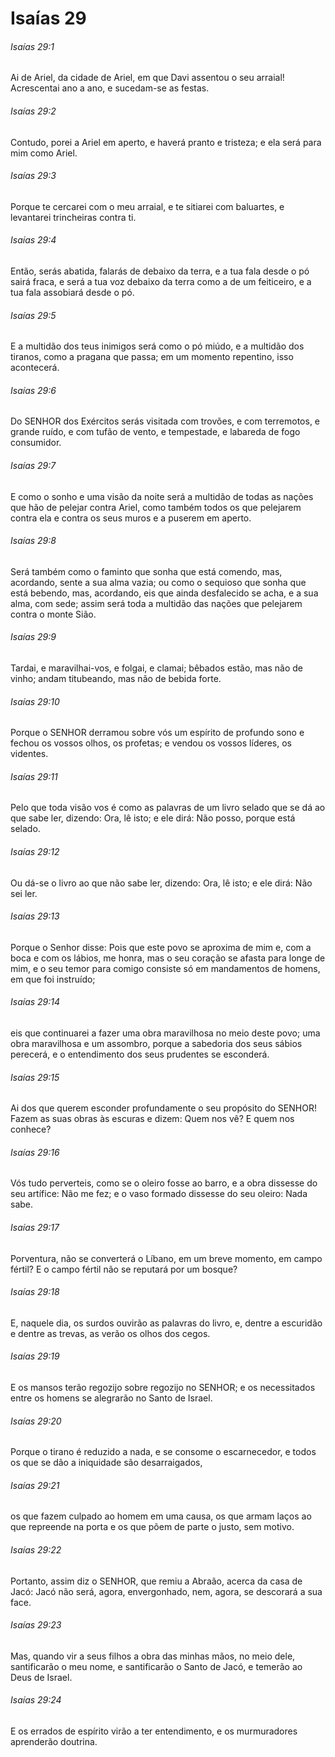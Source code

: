 # Isaías 29

###### Isaías 29:1

Ai de Ariel, da cidade de Ariel, em que Davi assentou o seu arraial! Acrescentai ano a ano, e sucedam-se as festas.

###### Isaías 29:2

Contudo, porei a Ariel em aperto, e haverá pranto e tristeza; e ela será para mim como Ariel.

###### Isaías 29:3

Porque te cercarei com o meu arraial, e te sitiarei com baluartes, e levantarei trincheiras contra ti.

###### Isaías 29:4

Então, serás abatida, falarás de debaixo da terra, e a tua fala desde o pó sairá fraca, e será a tua voz debaixo da terra como a de um feiticeiro, e a tua fala assobiará desde o pó.

###### Isaías 29:5

E a multidão dos teus inimigos será como o pó miúdo, e a multidão dos tiranos, como a pragana que passa; em um momento repentino, isso acontecerá.

###### Isaías 29:6

Do SENHOR dos Exércitos serás visitada com trovões, e com terremotos, e grande ruído, e com tufão de vento, e tempestade, e labareda de fogo consumidor.

###### Isaías 29:7

E como o sonho e uma visão da noite será a multidão de todas as nações que hão de pelejar contra Ariel, como também todos os que pelejarem contra ela e contra os seus muros e a puserem em aperto.

###### Isaías 29:8

Será também como o faminto que sonha que está comendo, mas, acordando, sente a sua alma vazia; ou como o sequioso que sonha que está bebendo, mas, acordando, eis que ainda desfalecido se acha, e a sua alma, com sede; assim será toda a multidão das nações que pelejarem contra o monte Sião.

###### Isaías 29:9

Tardai, e maravilhai-vos, e folgai, e clamai; bêbados estão, mas não de vinho; andam titubeando, mas não de bebida forte.

###### Isaías 29:10

Porque o SENHOR derramou sobre vós um espírito de profundo sono e fechou os vossos olhos, os profetas; e vendou os vossos líderes, os videntes.

###### Isaías 29:11

Pelo que toda visão vos é como as palavras de um livro selado que se dá ao que sabe ler, dizendo: Ora, lê isto; e ele dirá: Não posso, porque está selado.

###### Isaías 29:12

Ou dá-se o livro ao que não sabe ler, dizendo: Ora, lê isto; e ele dirá: Não sei ler.

###### Isaías 29:13

Porque o Senhor disse: Pois que este povo se aproxima de mim e, com a boca e com os lábios, me honra, mas o seu coração se afasta para longe de mim, e o seu temor para comigo consiste só em mandamentos de homens, em que foi instruído;

###### Isaías 29:14

eis que continuarei a fazer uma obra maravilhosa no meio deste povo; uma obra maravilhosa e um assombro, porque a sabedoria dos seus sábios perecerá, e o entendimento dos seus prudentes se esconderá.

###### Isaías 29:15

Ai dos que querem esconder profundamente o seu propósito do SENHOR! Fazem as suas obras às escuras e dizem: Quem nos vê? E quem nos conhece?

###### Isaías 29:16

Vós tudo perverteis, como se o oleiro fosse ao barro, e a obra dissesse do seu artífice: Não me fez; e o vaso formado dissesse do seu oleiro: Nada sabe.

###### Isaías 29:17

Porventura, não se converterá o Líbano, em um breve momento, em campo fértil? E o campo fértil não se reputará por um bosque?

###### Isaías 29:18

E, naquele dia, os surdos ouvirão as palavras do livro, e, dentre a escuridão e dentre as trevas, as verão os olhos dos cegos.

###### Isaías 29:19

E os mansos terão regozijo sobre regozijo no SENHOR; e os necessitados entre os homens se alegrarão no Santo de Israel.

###### Isaías 29:20

Porque o tirano é reduzido a nada, e se consome o escarnecedor, e todos os que se dão a iniquidade são desarraigados,

###### Isaías 29:21

os que fazem culpado ao homem em uma causa, os que armam laços ao que repreende na porta e os que põem de parte o justo, sem motivo.

###### Isaías 29:22

Portanto, assim diz o SENHOR, que remiu a Abraão, acerca da casa de Jacó: Jacó não será, agora, envergonhado, nem, agora, se descorará a sua face.

###### Isaías 29:23

Mas, quando vir a seus filhos a obra das minhas mãos, no meio dele, santificarão o meu nome, e santificarão o Santo de Jacó, e temerão ao Deus de Israel.

###### Isaías 29:24

E os errados de espírito virão a ter entendimento, e os murmuradores aprenderão doutrina.

